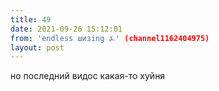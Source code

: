 ```yaml
---
title: 49
date: 2021-09-26 15:12:01
from: 'endless шизing ⍼' (channel1162404975)
layout: post
---
```


но последний видос какая-то хуйня
